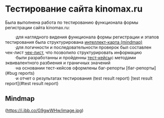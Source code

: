 # <a name="up" />Тестирование сайта kinomax.ru

Была выполнена работа по тестированию функционала формы регистрации сайта kinomax.ru:

&nbsp;&nbsp;&nbsp;&nbsp;&nbsp;&nbsp;&nbsp;&nbsp;·для наглядного видения функционала формы регистрации и этапов тестирования была структурирована [интеллект-карта (mindmap)](#mind-map) <br>
&nbsp;&nbsp;&nbsp;&nbsp;&nbsp;&nbsp;&nbsp;&nbsp;·для логичности и последовательности проверок был составлен чек-лист [чек-лист](#check-list), что позволило структурировать информацию<br>
&nbsp;&nbsp;&nbsp;&nbsp;&nbsp;&nbsp;&nbsp;&nbsp;·были разработанны и пройденны  [тест-кейсы](#test-keys)с методами эквивалентного разбиения и граничных значений<br>
&nbsp;&nbsp;&nbsp;&nbsp;&nbsp;&nbsp;&nbsp;&nbsp;·на основании тест-кейсов оформлены баг-репорты [баг-репорты](#bug reports)<br>
&nbsp;&nbsp;&nbsp;&nbsp;&nbsp;&nbsp;&nbsp;&nbsp;·и отчет о результатах тестирования (test result report) [test result report](#test result report)

## <a name="mind-map" />Mindmap
(https://i.ibb.co/G9gwWHw/image.jpg)
